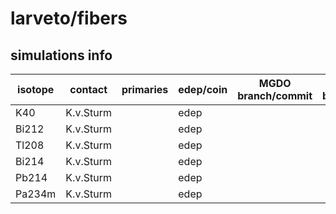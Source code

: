 # larveto/fibers

## simulations info

| isotope | contact   | primaries | edep/coin | MGDO branch/commit    | MaGe branch/commmit        | notes   |
| ------- | --------- | --------- | --------- | --------------------- | -------------------------- | ------- |
| K40     | K.v.Sturm |           | edep      |       |  | decay0 |
| Bi212   | K.v.Sturm |           | edep      |       |  |  |
| Tl208   | K.v.Sturm |           | edep          |                       |                            |         |
| Bi214   | K.v.Sturm |           | edep          |                       |                            |         |
| Pb214   | K.v.Sturm |           | edep          |                       |                            |         |
| Pa234m  | K.v.Sturm |           | edep          |                       |                            | decay0 |
